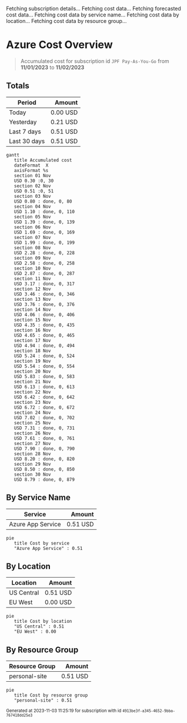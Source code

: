 Fetching subscription details...
Fetching cost data...
Fetching forecasted cost data...
Fetching cost data by service name...
Fetching cost data by location...
Fetching cost data by resource group...
# Azure Cost Overview

> Accumulated cost for subscription id `JPF Pay-As-You-Go` from **11/01/2023** to **11/02/2023**

## Totals

|Period|Amount|
|---|---:|
|Today|0.00 USD|
|Yesterday|0.21 USD|
|Last 7 days|0.51 USD|
|Last 30 days|0.51 USD|

```mermaid
gantt
   title Accumulated cost
   dateFormat  X
   axisFormat %s
   section 01 Nov
   USD 0.30 :0, 30
   section 02 Nov
   USD 0.51 :0, 51
   section 03 Nov
   USD 0.80 : done, 0, 80
   section 04 Nov
   USD 1.10 : done, 0, 110
   section 05 Nov
   USD 1.39 : done, 0, 139
   section 06 Nov
   USD 1.69 : done, 0, 169
   section 07 Nov
   USD 1.99 : done, 0, 199
   section 08 Nov
   USD 2.28 : done, 0, 228
   section 09 Nov
   USD 2.58 : done, 0, 258
   section 10 Nov
   USD 2.87 : done, 0, 287
   section 11 Nov
   USD 3.17 : done, 0, 317
   section 12 Nov
   USD 3.46 : done, 0, 346
   section 13 Nov
   USD 3.76 : done, 0, 376
   section 14 Nov
   USD 4.06 : done, 0, 406
   section 15 Nov
   USD 4.35 : done, 0, 435
   section 16 Nov
   USD 4.65 : done, 0, 465
   section 17 Nov
   USD 4.94 : done, 0, 494
   section 18 Nov
   USD 5.24 : done, 0, 524
   section 19 Nov
   USD 5.54 : done, 0, 554
   section 20 Nov
   USD 5.83 : done, 0, 583
   section 21 Nov
   USD 6.13 : done, 0, 613
   section 22 Nov
   USD 6.42 : done, 0, 642
   section 23 Nov
   USD 6.72 : done, 0, 672
   section 24 Nov
   USD 7.02 : done, 0, 702
   section 25 Nov
   USD 7.31 : done, 0, 731
   section 26 Nov
   USD 7.61 : done, 0, 761
   section 27 Nov
   USD 7.90 : done, 0, 790
   section 28 Nov
   USD 8.20 : done, 0, 820
   section 29 Nov
   USD 8.50 : done, 0, 850
   section 30 Nov
   USD 8.79 : done, 0, 879
```

## By Service Name

|Service|Amount|
|---|---:|
|Azure App Service|0.51 USD|

```mermaid
pie
   title Cost by service
   "Azure App Service" : 0.51
```

## By Location

|Location|Amount|
|---|---:|
|US Central|0.51 USD|
|EU West|0.00 USD|

```mermaid
pie
   title Cost by location
   "US Central" : 0.51
   "EU West" : 0.00
```

## By Resource Group

|Resource Group|Amount|
|---|---:|
|personal-site|0.51 USD|

```mermaid
pie
   title Cost by resource group
   "personal-site" : 0.51
```

<sup>Generated at 2023-11-03 11:25:19 for subscription with id `4913be3f-a345-4652-9bba-767418dd25e3`</sup>
